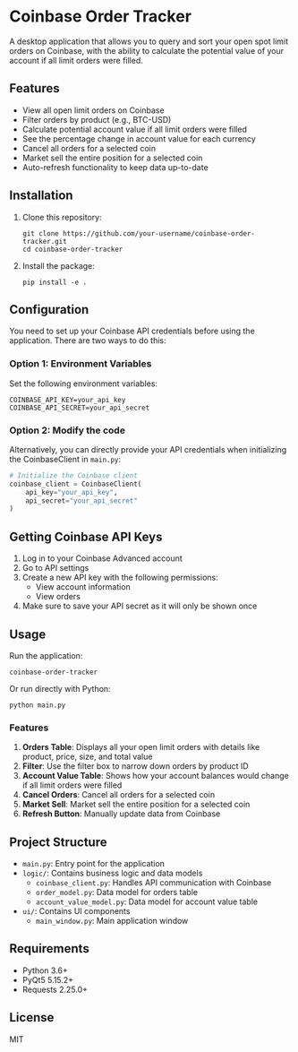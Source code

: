 # Coinbase Order Tracker

A desktop application that allows you to query and sort your open spot limit orders on Coinbase, with the ability to calculate the potential value of your account if all limit orders were filled.

## Features

- View all open limit orders on Coinbase
- Filter orders by product (e.g., BTC-USD)
- Calculate potential account value if all limit orders were filled
- See the percentage change in account value for each currency
- Cancel all orders for a selected coin
- Market sell the entire position for a selected coin
- Auto-refresh functionality to keep data up-to-date

## Installation

1. Clone this repository:
   ```
   git clone https://github.com/your-username/coinbase-order-tracker.git
   cd coinbase-order-tracker
   ```

2. Install the package:
   ```
   pip install -e .
   ```

## Configuration

You need to set up your Coinbase API credentials before using the application. There are two ways to do this:

### Option 1: Environment Variables

Set the following environment variables:

```
COINBASE_API_KEY=your_api_key
COINBASE_API_SECRET=your_api_secret
```

### Option 2: Modify the code

Alternatively, you can directly provide your API credentials when initializing the CoinbaseClient in `main.py`:

```python
# Initialize the Coinbase client
coinbase_client = CoinbaseClient(
    api_key="your_api_key",
    api_secret="your_api_secret"
)
```

## Getting Coinbase API Keys

1. Log in to your Coinbase Advanced account
2. Go to API settings
3. Create a new API key with the following permissions:
   - View account information
   - View orders
4. Make sure to save your API secret as it will only be shown once

## Usage

Run the application:

```
coinbase-order-tracker
```

Or run directly with Python:

```
python main.py
```

### Features

1. **Orders Table**: Displays all your open limit orders with details like product, price, size, and total value
2. **Filter**: Use the filter box to narrow down orders by product ID
3. **Account Value Table**: Shows how your account balances would change if all limit orders were filled
4. **Cancel Orders**: Cancel all orders for a selected coin
5. **Market Sell**: Market sell the entire position for a selected coin
6. **Refresh Button**: Manually update data from Coinbase

## Project Structure

- `main.py`: Entry point for the application
- `logic/`: Contains business logic and data models
  - `coinbase_client.py`: Handles API communication with Coinbase
  - `order_model.py`: Data model for orders table
  - `account_value_model.py`: Data model for account value table
- `ui/`: Contains UI components
  - `main_window.py`: Main application window

## Requirements

- Python 3.6+
- PyQt5 5.15.2+
- Requests 2.25.0+

## License

MIT